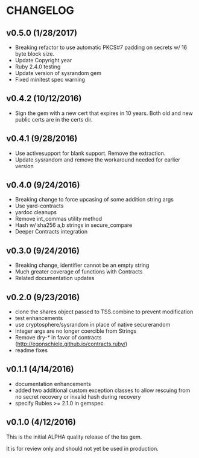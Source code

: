 # CHANGELOG

## v0.5.0 (1/28/2017)

* Breaking refactor to use automatic PKCS#7 padding on secrets w/ 16 byte block size.
* Update Copyright year
* Ruby 2.4.0 testing
* Update version of sysrandom gem
* Fixed minitest spec warning

## v0.4.2 (10/12/2016)

* Sign the gem with a new cert that expires in 10 years.
    Both old and new public certs are in the certs dir.

## v0.4.1 (9/28/2016)

* Use activesupport for blank support. Remove the extraction.
* Update sysrandom and remove the workaround needed for earlier version

## v0.4.0 (9/24/2016)

* Breaking change to force upcasing of some addition string args
* Use yard-contracts
* yardoc cleanups
* Remove int_commas utility method
* Hash w/ sha256 a,b strings in secure_compare
* Deeper Contracts integration

## v0.3.0 (9/24/2016)

* Breaking change, identifier cannot be an empty string
* Much greater coverage of functions with Contracts
* Related documentation updates

## v0.2.0 (9/23/2016)

* clone the shares object passed to TSS.combine to prevent modification
* test enhancements
* use cryptosphere/sysrandom in place of native securerandom
* integer args are no longer coercible from Strings
* Remove dry-* in favor of contracts (http://egonschiele.github.io/contracts.ruby/)
* readme fixes

## v0.1.1 (4/14/2016)

* documentation enhancements
* added two additional custom exception classes to allow rescuing from no secret recovery or invalid hash during recovery
* specify Rubies >= 2.1.0 in gemspec

## v0.1.0 (4/12/2016)

This is the initial ALPHA quality release of the tss gem.

It is for review only and should not yet be used in production.
